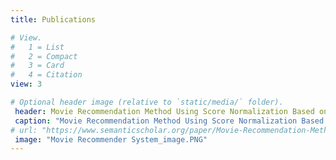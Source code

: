```yaml
---
title: Publications

# View.
#   1 = List
#   2 = Compact
#   3 = Card
#   4 = Citation
view: 3

# Optional header image (relative to `static/media/` folder).
 header: Movie Recommendation Method Using Score Normalization Based on User Rating Tendency
 caption: "Movie Recommendation Method Using Score Normalization Based on User Rating Tendency"
# url: "https://www.semanticscholar.org/paper/Movie-Recommendation-Method-Using-Score-Based-on-Kim-Kim/adce48f7baa15535b0c280295dd4cd0777090f1a?utm_source=email"
 image: "Movie Recommender System_image.PNG"
---
```

